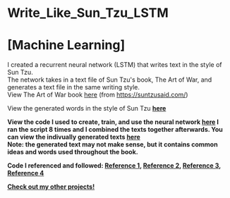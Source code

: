 # Write_Like_Sun_Tzu_LSTM 
# [Machine Learning]
I created a recurrent neural network (LSTM) that writes text in the style of Sun Tzu.<br>
The network takes in a text file of Sun Tzu's book, The Art of War, and generates a text file in the same writing style.<br>
View The Art of War book <a target="_blank" rel="noopener noreferrer" href="https://github.com/JeremyLau01/Write_Like_Sun_Tzu_LSTM/blob/master/artofwar.txt">here</a>
(from <a target="_blank" rel="noopener noreferrer" href="https://suntzusaid.com/">https://suntzusaid.com/</a>)

View the generated words in the style of Sun Tzu 
<b><a target="_blank" rel="noopener noreferrer" href="https://github.com/JeremyLau01/Write_Like_Sun_Tzu_LSTM/blob/master/Generated%20Texts/All%20Generated%20Texts%20Combined.txt">here</a><br><b>

View the code I used to create, train, and use the neural network <a target="_blank" rel="noopener noreferrer" href="https://github.com/JeremyLau01/Write_Like_Sun_Tzu_LSTM/blob/master/inStyleOfSunTzu.py">here</a>
I ran the script 8 times and I combined the texts together afterwards. You can view the indivually generated texts <a target="_blank" rel="noopener noreferrer" href="https://github.com/JeremyLau01/Write_Like_Sun_Tzu_LSTM/tree/master/Generated%20Texts">here</a><br>
Note: the generated text may not make sense, but it contains common ideas and words used throughout the book.<br>

Code I referenced and followed:
<a target="_blank" rel="noopener noreferrer" href="https://towardsdatascience.com/lstm-how-to-train-neural-networks-to-write-like-lovecraft-e56e1165f514">Reference 1</a>,
<a target="_blank" rel="noopener noreferrer" href="https://github.com/KhanradCoder/LearnKeras/blob/master/4.RNNs/TextGeneration.ipynb">Reference 2</a>,
<a target="_blank" rel="noopener noreferrer" href="https://www.analyticsvidhya.com/blog/2018/03/text-generation-using-python-nlp/">Reference 3</a>, 
<a target="_blank" rel="noopener noreferrer" href="https://machinelearningmastery.com/text-generation-lstm-recurrent-neural-networks-python-keras/">Reference 4</a>


<a target="_blank" rel="noopener noreferrer" href="https://jeremylau01.github.io/welcome/">Check out my other projects!</a>
